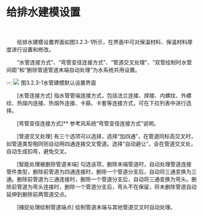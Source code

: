 

# 给排水建模设置
<br/>

&emsp;&emsp;给排水建模设置界面如图3.2.3-1所示，在界面中可对保温材料、保温材料厚度进行设置和修改。

&emsp;&emsp;“水管连接方式”、“弯管变径连接方式”、“管道交叉处理”、“双管绘制时水管间距”和“删除管道管道末端自动处理”为水系统共用设置。
<br/>

:-: ![](images/65.png)
图3.2.3-1水管建模默认设置界面
<br/>

&emsp;&emsp;[水管连接方式] 指水管管端连接方式，包括法兰连接、焊接、内螺纹、外螺纹、热熔内连接、热熔外连接、卡箍、卡套等连接方式，可在下拉列表中进行选择。

&emsp;&emsp;[弯管变径连接方式\]** 参考风系统“弯管变径连接方式”说明。

&emsp;&emsp;[管道交叉处理\] 有三个选项可以选择，选择“加四通”，在管道同标高交叉时，如管道类型相同则自动用四通连接交叉管道。选择“自动避让”，会在管道交叉处，自动生成扣弯，避免交叉。

&emsp;&emsp;[智能处理被删除管道末端\] 勾选该项，删除末端管道时，自动处理管道连接管件类型，删除前管道为四通连接时，删除一个管道分支后，自动将三通变换为三通。删除前管道为三通连接时，删除一个管道分支后，自动将三通变换为弯头。删除前管道为弯头连接时，删除一个管道分支后，弯头不在保留，将未删除管道自动延伸到删除前两管道交点。

&emsp;&emsp;[捕捉处理绘制管道端点\] 绘制管道末端与其他管道交叉时自动处理。